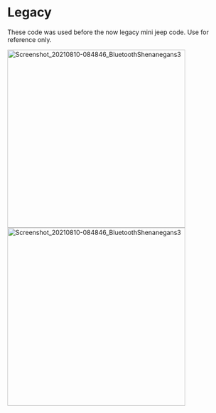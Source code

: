 # Legacy
These code was used before the now legacy mini jeep code. Use for reference only.
<p float="left">
  <img src="https://user-images.githubusercontent.com/77077715/132702961-c06383ac-07a3-4436-996c-c68ec8025180.jpg" alt="Screenshot_20210810-084846_BluetoothShenanegans3" width="400" height="400">
  <img src="https://user-images.githubusercontent.com/77077715/132703315-34373bea-c028-4e19-a43a-2c3aabb67920.jpg" alt="Screenshot_20210810-084846_BluetoothShenanegans3"
 width="400" height="400"
</p>
